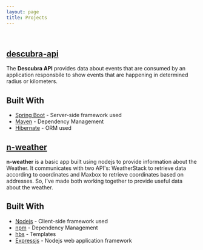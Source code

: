 ```yaml
---
layout: page
title: Projects
---
```


<br/>

## <a href="https://github.com/kewynakshlley/descubra-api" target="_blank">descubra-api</a>

The **Descubra API** provides data about events that are consumed by an application responsbile to show events that are happening in determined radius or kilometers.

## Built With

* [Spring Boot](https://spring.io/projects/spring-boot) - Server-side framework used
* [Maven](https://maven.apache.org/) - Dependency Management
* [Hibernate](http://hibernate.org/) - ORM used

## <a href="https://github.com/kewynakshlley/n-weather" target="_blank">n-weather</a>


**n-weather** is a basic app built using nodejs to provide information about the Weather. It communicates with two API's: WeatherStack to retrieve data according to coordinates and Maxbox to retrieve coordinates based on addresses. So, I've made both working together to provide useful data about the weather.

## Built With

* [Nodejs](https://nodejs.org/en/) - Client-side framework used
* [npm](https://www.npmjs.com/) - Dependency Management
* [hbs](https://www.npmjs.com/package/hbs) - Templates
* [Expressjs](https://expressjs.com/) - Nodejs web application framework